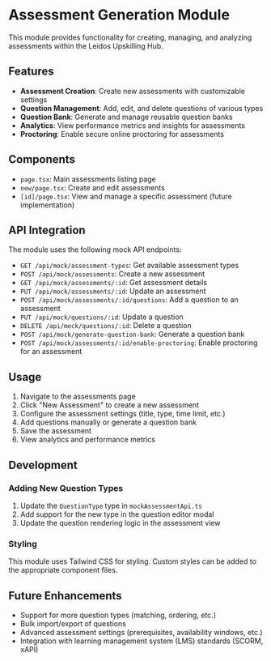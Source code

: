 # Assessment Generation Module

This module provides functionality for creating, managing, and analyzing assessments within the Leidos Upskilling Hub.

## Features

- **Assessment Creation**: Create new assessments with customizable settings
- **Question Management**: Add, edit, and delete questions of various types
- **Question Bank**: Generate and manage reusable question banks
- **Analytics**: View performance metrics and insights for assessments
- **Proctoring**: Enable secure online proctoring for assessments

## Components

- `page.tsx`: Main assessments listing page
- `new/page.tsx`: Create and edit assessments
- `[id]/page.tsx`: View and manage a specific assessment (future implementation)

## API Integration

The module uses the following mock API endpoints:

- `GET /api/mock/assessment-types`: Get available assessment types
- `POST /api/mock/assessments`: Create a new assessment
- `GET /api/mock/assessments/:id`: Get assessment details
- `PUT /api/mock/assessments/:id`: Update an assessment
- `POST /api/mock/assessments/:id/questions`: Add a question to an assessment
- `PUT /api/mock/questions/:id`: Update a question
- `DELETE /api/mock/questions/:id`: Delete a question
- `POST /api/mock/generate-question-bank`: Generate a question bank
- `POST /api/mock/assessments/:id/enable-proctoring`: Enable proctoring for an assessment

## Usage

1. Navigate to the assessments page
2. Click "New Assessment" to create a new assessment
3. Configure the assessment settings (title, type, time limit, etc.)
4. Add questions manually or generate a question bank
5. Save the assessment
6. View analytics and performance metrics

## Development

### Adding New Question Types

1. Update the `QuestionType` type in `mockAssessmentApi.ts`
2. Add support for the new type in the question editor modal
3. Update the question rendering logic in the assessment view

### Styling

This module uses Tailwind CSS for styling. Custom styles can be added to the appropriate component files.

## Future Enhancements

- Support for more question types (matching, ordering, etc.)
- Bulk import/export of questions
- Advanced assessment settings (prerequisites, availability windows, etc.)
- Integration with learning management system (LMS) standards (SCORM, xAPI)
